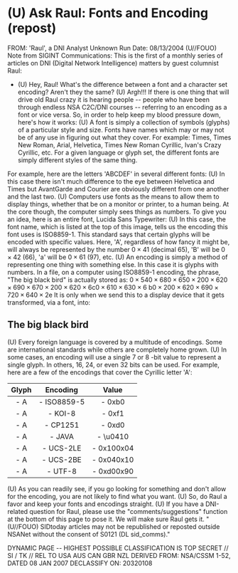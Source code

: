 # (U) Ask Raul: Fonts and Encoding (repost) 

FROM: 'Raul', a DNI Analyst
Unknown
Run Date: 08/13/2004
(U//FOUO) Note from SIGINT Communications: This is the first of a monthly series of articles on DNI (Digital Network Intelligence) matters by guest columnist Raul:

- (U) Hey, Raul! What's the difference between a font and a character set encoding? Aren't they the same?
(U) Argh!!! If there is one thing that will drive old Raul crazy it is hearing people -- people who have been through endless NSA C2C/DNI courses -- referring to an encoding as a font or vice versa. So, in order to help keep my blood pressure down, here's how it works:
(U) A font is simply a collection of symbols (glyphs) of a particular style and size. Fonts have names which may or may not be of any use in figuring out what they cover. For example: Times, Times New Roman, Arial, Helvetica, Times New Roman Cyrillic, Ivan's Crazy Cyrillic, etc. For a given language or glyph set, the different fonts are simply different styles of the same thing.

For example, here are the letters 'ABCDEF' in several different fonts:
(U) In this case there isn't much difference to the eye between Helvetica and Times but AvantGarde and Courier are obviously different from one another and the last two.
(U) Computers use fonts as the means to allow them to display things, whether that be on a monitor or printer, to a human being. At the core though, the computer simply sees things as numbers. To give you an idea, here is an entire font, Lucida Sans Typewriter:
(U) In this case, the font name, which is listed at the top of this image, tells us the encoding this font uses is ISO8859-1. This standard says that certain glyphs will be encoded with specific values. Here, 'A', regardless of how fancy it might be, will always be represented by the number $0 \times 41$ (decimal 65), 'B' will be $0 \times 42$ (66), 'a' will be $0 \times 61$ (97), etc.
(U) An encoding is simply a method of representing one thing with something else. In this case it is glyphs with numbers. In a file, on a computer using ISO8859-1 encoding, the phrase,
"The big black bird"
is actually stored as:
$0 \times 540 \times 680 \times 650 \times 200 \times 620 \times 690 \times 670 \times 200 \times 620 \times 6 \mathrm{c} 0 \times 610 \times 630 \times 6 \mathrm{~b} 0 \times 200 \times 620 \times 690 \times 720 \times 640 \times 2 \mathrm{e}$
It is only when we send this to a display device that it gets transformed, via a font, into:

## The big black bird

(U) Every foreign language is covered by a multitude of encodings. Some are international standards while others are completely home grown.
(U) In some cases, an encoding will use a single 7 or 8 -bit value to represent a single glyph. In others, 16, 24, or even 32 bits can be used. For example, here are a few of the encodings that
cover the Cyrillic letter 'A':

| Glyph | Encoding | Value |
| :--: | :--: | :--: |
| - A | - ISO8859-5 | - 0xb0 |
| - A | - KOI-8 | - 0xf1 |
| - A | - CP1251 | - 0xd0 |
| - A | - JAVA | - \u0410 |
| - A | - UCS-2LE | - 0x100x04 |
| - A | - UCS-2BE | - 0x040x10 |
| - A | - UTF-8 | - 0xd00x90 |

(U) As you can readily see, if you go looking for something and don't allow for the encoding, you are not likely to find what you want.
(U) So, do Raul a favor and keep your fonts and encodings straight.
(U) If you have a DNI-related question for Raul, please use the "comments/suggestions" function at the bottom of this page to pose it. We will make sure Raul gets it.
"(U//FOUO) SIDtoday articles may not be republished or reposted outside NSANet without the consent of S0121 (DL sid_comms)."

DYNAMIC PAGE -- HIGHEST POSSIBLE CLASSIFICATION IS TOP SECRET // SI / TK // REL TO USA AUS CAN GBR NZL DERIVED FROM: NSA/CSSM 1-52, DATED 08 JAN 2007 DECLASSIFY ON: 20320108
